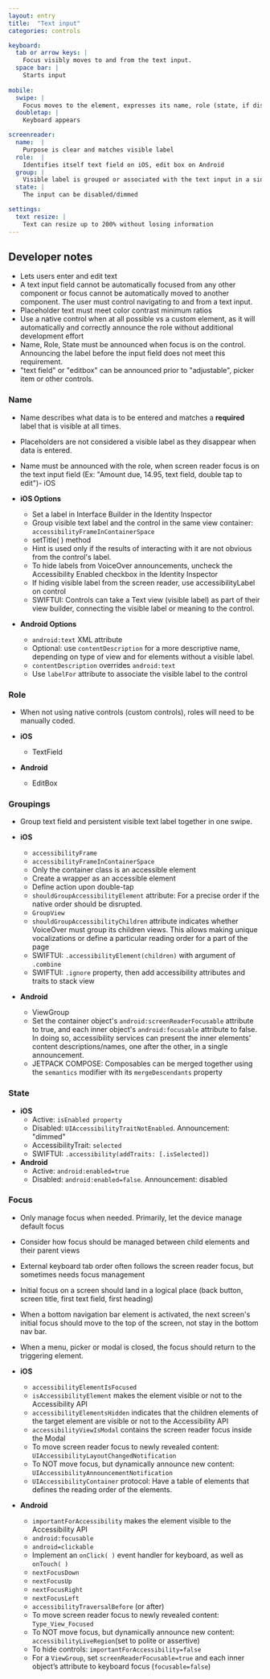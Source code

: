```yaml
---
layout: entry
title:  "Text input"
categories: controls

keyboard:
  tab or arrow keys: |
    Focus visibly moves to and from the text input. 
  space bar: |
    Starts input
          
mobile:
  swipe: |
    Focus moves to the element, expresses its name, role (state, if disabled)
  doubletap: |
    Keyboard appears

screenreader:
  name:  |
    Purpose is clear and matches visible label
  role:  |
    Identifies itself text field on iOS, edit box on Android
  group: |
    Visible label is grouped or associated with the text input in a single swipe
  state: |
    The input can be disabled/dimmed

settings:
  text resize: |
    Text can resize up to 200% without losing information
---
```


## Developer notes
- Lets users enter and edit text
- A text input field cannot be automatically focused from any other component or focus cannot be automatically moved to another component. The user must  control navigating to and from a text input.
- Placeholder text must meet color contrast minimum ratios
- Use a native control when at all possible vs a custom element, as it will automatically and correctly announce the role without additional development effort
- Name, Role, State must be announced when focus is on the control. Announcing the label before the input field does not meet this requirement.
- "text field" or "editbox" can be announced prior to "adjustable", picker item or other controls.

### Name

- Name describes what data is to be entered and matches a **required** label that is visible at all times.  
- Placeholders are not considered a visible label as they disappear when data is entered.
- Name must be announced with the role, when screen reader focus is on the text input field (Ex: "Amount due, 14.95, text field, double tap to edit")- iOS

- **iOS Options**
  - Set a label in Interface Builder in the Identity Inspector
  - Group visible text label and the control in the same view container: `accessibilityFrameInContainerSpace`
  - setTitle( ) method
  - Hint is used only if the results of interacting with it are not obvious from the control's label.
  - To hide labels from VoiceOver announcements, uncheck the Accessibility Enabled checkbox in the Identity Inspector
  - If hiding visible label from the screen reader, use accessibilityLabel on control
  - SWIFTUI: Controls can take a Text view (visible label) as part of their view builder, connecting the visible label or meaning to the control.  
- **Android Options**  
  - `android:text` XML attribute
  - Optional: use `contentDescription` for a more descriptive name, depending on type of view and for elements without a visible label.
  - `contentDescription` overrides `android:text`  
  - Use `labelFor` attribute to associate the visible label to the control  

### Role
-   When not using native controls (custom controls), roles will need to be manually coded.

- **iOS**
  - TextField
- **Android**
  - EditBox

### Groupings

- Group text field and persistent visible text label together in one swipe.  
  
- **iOS**
  - `accessibilityFrame`
  - `accessibilityFrameInContainerSpace`
  - Only the container class is an accessible element
  - Create a wrapper as an accessible element
  - Define action upon double-tap
  - `shouldGroupAccessibilityElement` attribute: For a precise order if the native order should be disrupted.
  - `GroupView`
  - `shouldGroupAccessibilityChildren` attribute indicates whether VoiceOver must group its children views. This allows making unique vocalizations or define a particular reading order for a part of the page
  - SWIFTUI: `.accessibilityElement(children)` with argument of `.combine` 
  - SWIFTUI: `.ignore` property, then add accessibility attributes and traits to stack view
- **Android**
  - ViewGroup
  - Set the container object's `android:screenReaderFocusable` attribute to true, and each inner object's `android:focusable` attribute to false. In doing so, accessibility services can present the inner elements' content descriptions/names, one after the other, in a single announcement.
  - JETPACK COMPOSE: Composables can be merged together using the `semantics` modifier with its `mergeDescendants` property

### State

- **iOS**  
  - Active: `isEnabled property`
  -   Disabled: `UIAccessibilityTraitNotEnabled`.  Announcement: "dimmed"
  -   AccessibilityTrait: `selected`
  -   SWIFTUI: `.accessibility(addTraits: [.isSelected])`
- **Android**
  - Active: `android:enabled=true`
  - Disabled: `android:enabled=false`. Announcement: disabled

### Focus

-   Only manage focus when needed. Primarily, let the device manage default focus
-   Consider how focus should be managed between child elements and their parent views
-   External keyboard tab order often follows the screen reader focus, but sometimes needs focus management
-   Initial focus on a screen should land in a logical place (back button, screen title, first text field, first heading)
-   When a bottom navigation bar element is activated, the next screen's initial focus should move to the top of the screen, not stay in the bottom nav bar.
-   When a menu, picker or modal is closed, the focus should return to the triggering element.

- **iOS**
   -   `accessibilityElementIsFocused`  
   -   `isAccessibilityElement` makes the element visible or not to the Accessibility API
   -   `accessibilityElementsHidden` indicates that the children elements of the target element are visible or not to the Accessibility API
   -   `accessibilityViewIsModal` contains the screen reader focus inside the Modal
   -   To move screen reader focus to newly revealed content: `UIAccessibilityLayoutChangedNotification`
   -   To NOT move focus, but dynamically announce new content: `UIAccessibilityAnnouncementNotification`
   -   `UIAccessibilityContainer` protocol: Have a table of elements that defines the reading order of the elements.  
- **Android**
   -   `importantForAccessibility` makes the element visible to the Accessibility API
   -   `android:focusable`
   -   `android=clickable`
   -   Implement an `onClick( )` event handler for keyboard, as well as `onTouch( )`
   -   `nextFocusDown`
   -   `nextFocusUp`
   -   `nextFocusRight`
   -   `nextFocusLeft`
   -   `accessibilityTraversalBefore` (or after)
   -   To move screen reader focus to newly revealed content: `Type_View_Focused`
   -   To NOT move focus, but dynamically announce new content: `accessibilityLiveRegion`(set to polite or assertive)
   -   To hide controls: `importantForAccessibility=false`
   -   For a `ViewGroup`, set `screenReaderFocusable=true` and each inner object’s attribute to keyboard focus (`focusable=false`)
